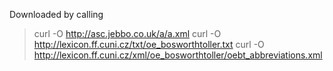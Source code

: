 Downloaded by calling

> curl -O http://asc.jebbo.co.uk/a/a.xml
> curl -O http://lexicon.ff.cuni.cz/txt/oe_bosworthtoller.txt
> curl -O http://lexicon.ff.cuni.cz/xml/oe_bosworthtoller/oebt_abbreviations.xml

